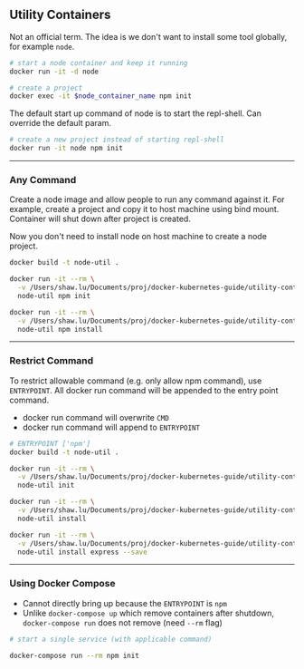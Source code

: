 ## Utility Containers

Not an official term. The idea is we don't want to install some tool globally, for example `node`.

```bash
# start a node container and keep it running
docker run -it -d node

# create a project
docker exec -it $node_container_name npm init
```

The default start up command of node is to start the repl-shell. Can override the default param.

```bash
# create a new project instead of starting repl-shell
docker run -it node npm init
```

---

### Any Command

Create a node image and allow people to run any command against it. For example, create a project and copy it to host machine using bind mount. Container will shut down after project is created.

Now you don't need to install node on host machine to create a node project.

```bash
docker build -t node-util .

docker run -it --rm \
  -v /Users/shaw.lu/Documents/proj/docker-kubernetes-guide/utility-containers/app:/app \
  node-util npm init

docker run -it --rm \
  -v /Users/shaw.lu/Documents/proj/docker-kubernetes-guide/utility-containers/app:/app \
  node-util npm install
```

---

### Restrict Command

To restrict allowable command (e.g. only allow npm command), use `ENTRYPOINT`. All docker run command will be appended to the entry point command.

- docker run command will overwrite `CMD`
- docker run command will append to `ENTRYPOINT`

```bash
# ENTRYPOINT ['npm']
docker build -t node-util .

docker run -it --rm \
  -v /Users/shaw.lu/Documents/proj/docker-kubernetes-guide/utility-containers/app:/app \
  node-util init

docker run -it --rm \
  -v /Users/shaw.lu/Documents/proj/docker-kubernetes-guide/utility-containers/app:/app \
  node-util install

docker run -it --rm \
  -v /Users/shaw.lu/Documents/proj/docker-kubernetes-guide/utility-containers/app:/app \
  node-util install express --save
```

---

### Using Docker Compose

- Cannot directly bring up because the `ENTRYPOINT` is `npm`
- Unlike `docker-compose up` which remove containers after shutdown, `docker-compose run` does not remove (need `--rm` flag)

```bash
# start a single service (with applicable command)

docker-compose run --rm npm init
```
